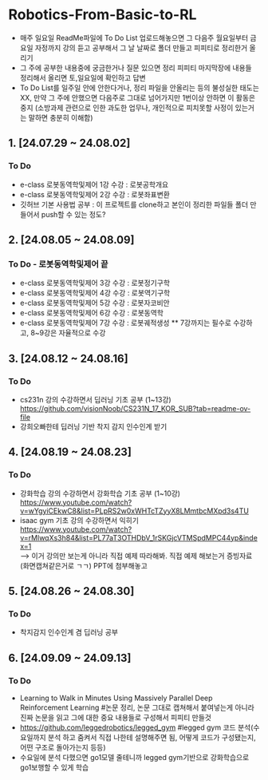 # Robotics-From-Basic-to-RL
- 매주 일요일 ReadMe파일에 To Do List 업로드해놓으면 그 다음주 월요일부터 금요일 자정까지 강의 듣고 공부해서 그 날 날짜로 폴더 만들고 피피티로 정리한거 올리기
- 그 주에 공부한 내용중에 궁금한거나 질문 있으면 정리 피피티 마지막장에 내용들 정리해서 올리면 토,일요일에 확인하고 답변
- To Do List를 일주일 안에 안한다거나, 정리 파일을 안올리는 등의 불성실한 태도는 XX, 만약 그 주에 안했으면 다음주로 그대로 넘어가지만 1번이상 안하면 이 활동은 중지 (소방과제 관련으로 인한 과도한 업무나, 개인적으로 피치못할 사정이 있는거는 말하면 충분히 이해함)
  
## 1. [24.07.29 ~ 24.08.02]
### To Do
- e-class 로봇동역학및제어 1강 수강 : 로봇공학개요
- e-class 로봇동역학및제어 2강 수강 : 로봇좌표변환
- 깃허브 기본 사용법 공부 : 이 프로젝트를 clone하고 본인이 정리한 파일들 폴더 만들어서 push할 수 있는 정도?
## 2. [24.08.05 ~ 24.08.09]
### To Do - 로봇동역학및제어 끝
- e-class 로봇동역학및제어 3강 수강 : 로봇정기구학
- e-class 로봇동역학및제어 4강 수강 : 로봇역기구학
- e-class 로봇동역학및제어 5강 수강 : 로봇자코비안
- e-class 로봇동역학및제어 6강 수강 : 로봇동역학
- e-class 로봇동역학및제어 7강 수강 : 로봇궤적생성
** 7강까지는 필수로 수강하고, 8~9강은 자율적으로 수강
## 3. [24.08.12 ~ 24.08.16]
### To Do 
- cs231n 강의 수강하면서 딥러닝 기초 공부 (1~13강)
 https://github.com/visionNoob/CS231N_17_KOR_SUB?tab=readme-ov-file
- 강희오빠한테 딥러닝 기반 착지 감지 인수인계 받기
## 4. [24.08.19 ~ 24.08.23]
### To Do 
- 강화학습 강의 수강하면서 강화학습 기초 공부 (1~10강) <br/>
 https://www.youtube.com/watch?v=wYgyiCEkwC8&list=PLpRS2w0xWHTcTZyyX8LMmtbcMXpd3s4TU
- isaac gym 기초 강의 수강하면서 익히기 <br/>
https://www.youtube.com/watch?v=rMlwqXs3h84&list=PL77aT3OTHDbV_1rSKGjcVTMSpdMPC44yp&index=1  <br/>
--> 이거 강의만 보는게 아니라 직접 예제 따라해봐. 직접 예제 해보는거 증빙자료(화면캡쳐같은거로 ㄱㄱ) PPT에 첨부해놓고 
## 5. [24.08.26 ~ 24.08.30]
### To Do 
- 착지감지 인수인계 겸 딥러닝 공부
## 6. [24.09.09 ~ 24.09.13]
### To Do 
- Learning to Walk in Minutes Using Massively Parallel Deep Reinforcement Learning #논문 정리, 논문 그대로 캡쳐해서 붙여넣는게 아니라 진짜 논문을 읽고 그에 대한 중요 내용들로 구성해서 피피티 만들것
- https://github.com/leggedrobotics/legged_gym #legged gym 코드 분석(수요일까지 분석 하고 줌켜서 직접 나한테 설명해주면 됨, 어떻게 코드가 구성됐는지, 어떤 구조로 돌아가는지 등등)
- 수요일에 분석 다했으면 go1모델 줄테니까 legged gym기반으로 강화학습으로 go1보행할 수 있게 학습
